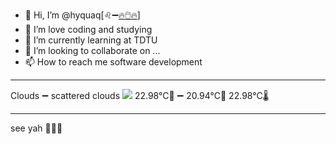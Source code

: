 - 👋 Hi, I’m @hyquaq[♌➖[🔥🖱️🔥](https://hyquaq.github.io/hyquaq/index.html)]
- 👀 I’m love coding and studying
- 🌱 I’m currently learning at TDTU
- 💞️ I’m looking to collaborate on ...
- 📫 How to reach me software development
- ---
Clouds ➖ scattered clouds
![](http://openweathermap.org/img/wn/03n.png)
 22.98°C🥰 ➖ 20.94°C🧊  22.98°C🌡️
- ---
see yah 👋👋👋

